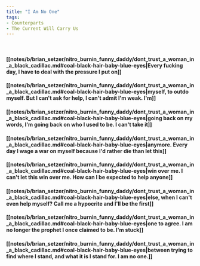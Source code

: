 ```yaml
---
title: "I Am No One"
tags:
- Counterparts
- The Current Will Carry Us
---
```

&nbsp;
#### [[notes/b/brian_setzer/nitro_burnin_funny_daddy/dont_trust_a_woman_in_a_black_cadillac.md#coal-black-hair-baby-blue-eyes|Every fucking day, I have to deal with the pressure I put on]]
#### [[notes/b/brian_setzer/nitro_burnin_funny_daddy/dont_trust_a_woman_in_a_black_cadillac.md#coal-black-hair-baby-blue-eyes|myself, to outdo myself. But I can't ask for help, I can't admit I'm weak. I'm]]
#### [[notes/b/brian_setzer/nitro_burnin_funny_daddy/dont_trust_a_woman_in_a_black_cadillac.md#coal-black-hair-baby-blue-eyes|going back on my words, I'm going back on who I used to be. I can't take it]]
#### [[notes/b/brian_setzer/nitro_burnin_funny_daddy/dont_trust_a_woman_in_a_black_cadillac.md#coal-black-hair-baby-blue-eyes|anymore. Every day I wage a war on myself because I'd rather die than let this]]
#### [[notes/b/brian_setzer/nitro_burnin_funny_daddy/dont_trust_a_woman_in_a_black_cadillac.md#coal-black-hair-baby-blue-eyes|win over me. I can't let this win over me. How can I be expected to help anyone]]
#### [[notes/b/brian_setzer/nitro_burnin_funny_daddy/dont_trust_a_woman_in_a_black_cadillac.md#coal-black-hair-baby-blue-eyes|else, when I can't even help myself? Call me a hypocrite and I'll be the first]]
#### [[notes/b/brian_setzer/nitro_burnin_funny_daddy/dont_trust_a_woman_in_a_black_cadillac.md#coal-black-hair-baby-blue-eyes|one to agree. I am no longer the prophet I once claimed to be. I'm stuck]]
#### [[notes/b/brian_setzer/nitro_burnin_funny_daddy/dont_trust_a_woman_in_a_black_cadillac.md#coal-black-hair-baby-blue-eyes|between trying to find where I stand, and what it is I stand for. I am no one.]]
